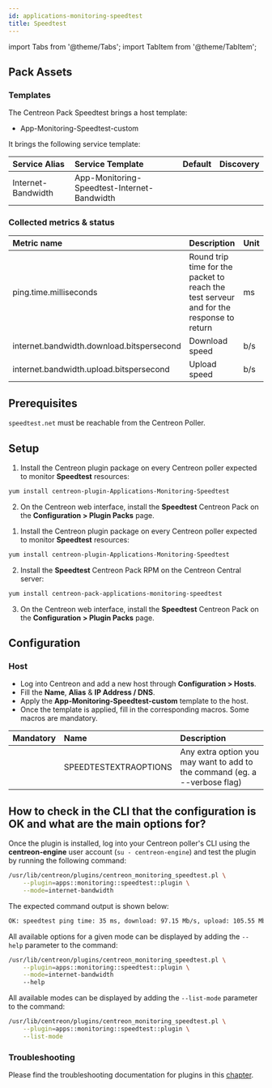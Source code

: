 ```yaml
---
id: applications-monitoring-speedtest
title: Speedtest
---
```

import Tabs from '@theme/Tabs';
import TabItem from '@theme/TabItem';

## Pack Assets

### Templates

The Centreon Pack Speedtest brings a host template:
* App-Monitoring-Speedtest-custom

It brings the following service template:

| Service Alias      | Service Template                            | Default | Discovery |
|:-------------------|:--------------------------------------------|:--------|:----------|
| Internet-Bandwidth | App-Monitoring-Speedtest-Internet-Bandwidth |         |           |

### Collected metrics & status

<Tabs groupId="sync">
<TabItem value="Internet-Bandwidth" label="Internet-Bandwidth">

| Metric name                               | Description                                                                             | Unit  |
| :---------------------------------------- | :-------------------------------------------------------------------------------------- | :---- |
| ping.time.milliseconds                    | Round trip time for the packet to reach the test serveur and for the response to return | ms    |
| internet.bandwidth.download.bitspersecond | Download speed                                                                          | b/s   |
| internet.bandwidth.upload.bitspersecond   | Upload speed                                                                            | b/s   |

</TabItem>
</Tabs>

## Prerequisites

`speedtest.net` must be reachable from the Centreon Poller.

## Setup

<Tabs groupId="sync">
<TabItem value="Online License" label="Online License">

1. Install the Centreon plugin package on every Centreon poller expected to monitor **Speedtest** resources:

```bash
yum install centreon-plugin-Applications-Monitoring-Speedtest
```

2. On the Centreon web interface, install the **Speedtest** Centreon Pack on the **Configuration > Plugin Packs** page.

</TabItem>

<TabItem value="Offline License" label="Offline License">

1. Install the Centreon plugin package on every Centreon poller expected to monitor **Speedtest** resources:

```bash
yum install centreon-plugin-Applications-Monitoring-Speedtest
```

2. Install the **Speedtest** Centreon Pack RPM on the Centreon Central server:

```bash
yum install centreon-pack-applications-monitoring-speedtest
```

3. On the Centreon web interface, install the **Speedtest** Centreon Pack on the **Configuration > Plugin Packs** page.

</TabItem>
</Tabs>

## Configuration

### Host

* Log into Centreon and add a new host through **Configuration > Hosts**.
* Fill the **Name**, **Alias** & **IP Address / DNS**.
* Apply the **App-Monitoring-Speedtest-custom** template to the host.
* Once the template is applied, fill in the corresponding macros. Some macros are mandatory.

| Mandatory | Name                  | Description                                                                |
| :-------- | :-------------------- | :------------------------------------------------------------------------- |
|           | SPEEDTESTEXTRAOPTIONS | Any extra option you may want to add to the command (eg. a --verbose flag) |

## How to check in the CLI that the configuration is OK and what are the main options for? 

Once the plugin is installed, log into your Centreon poller's CLI using the
**centreon-engine** user account (`su - centreon-engine`) and test the plugin by
running the following command:

```bash
/usr/lib/centreon/plugins/centreon_monitoring_speedtest.pl \
    --plugin=apps::monitoring::speedtest::plugin \
    --mode=internet-bandwidth
```

The expected command output is shown below:

```bash
OK: speedtest ping time: 35 ms, download: 97.15 Mb/s, upload: 105.55 Mb/s | 'ping.time.milliseconds'=35.768ms;;;0; 'internet.bandwidth.download.bitspersecond'=97153647b/s;;;0; 'internet.bandwidth.upload.bitspersecond'=105554658b/s;;;0;
```

All available options for a given mode can be displayed by adding the 
`--help` parameter to the command:

```bash
/usr/lib/centreon/plugins/centreon_monitoring_speedtest.pl \
    --plugin=apps::monitoring::speedtest::plugin \
    --mode=internet-bandwidth
    --help
```

All available modes can be displayed by adding the 
`--list-mode` parameter to the command:

```bash
/usr/lib/centreon/plugins/centreon_monitoring_speedtest.pl \
    --plugin=apps::monitoring::speedtest::plugin \
    --list-mode
```

### Troubleshooting

Please find the troubleshooting documentation for plugins in
this [chapter](../getting-started/how-to-guides/troubleshooting-plugins.md).
